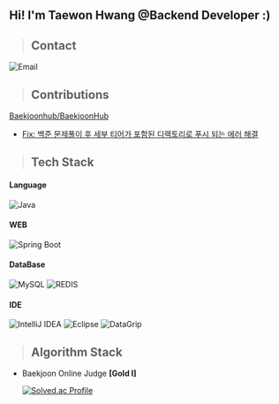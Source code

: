 ## Hi! I'm Taewon Hwang **@Backend Developer** :)

> ## **Contact**

![Email](https://img.shields.io/badge/htw1203@gmail.com-EA4335?style=for-the-badge&logo=Gmail&logoColor=FFFFFF)

> ## **Contributions**

[Baekjoonhub/BaekjoonHub](https://github.com/BaekjoonHub/BaekjoonHub)
 * [Fix: 백준 문제풀이 후 세부 티어가 포함된 디렉토리로 푸시 되는 에러 해결](https://github.com/BaekjoonHub/BaekjoonHub/pull/241)
   

> ## **Tech Stack**

<!-- https://shields.io/ -->

#### Language

![Java](https://img.shields.io/badge/java-%23000000.svg?style=for-the-badge&logo=openjdk&logoColor=white)

#### WEB

![Spring Boot](https://img.shields.io/badge/SpringBoot-%23000000.svg?style=for-the-badge&logo=springboot&logoColor=white)

#### DataBase

![MySQL](https://img.shields.io/badge/MySql-%23000000.svg?style=for-the-badge&logo=mysql&logoColor=white)
![REDIS](https://img.shields.io/badge/Redis-%23000000.svg?style=for-the-badge&logo=redis&logoColor=white)

#### IDE

![IntelliJ IDEA](https://img.shields.io/badge/IntelliJ-%23000000.svg?style=for-the-badge&logo=intellij-idea&logoColor=white)
![Eclipse](https://img.shields.io/badge/Eclipse-%23000000.svg?style=for-the-badge&logo=Eclipse&logoColor=white)
![DataGrip](https://img.shields.io/badge/DataGrip-%23000000.svg?style=for-the-badge&logo=datagrip&logoColor=white)

> ## **Algorithm Stack**

- Baekjoon Online Judge **[Gold I]**
  
  [![Solved.ac Profile](http://mazassumnida.wtf/api/v2/generate_badge?boj=htw1203)](https://solved.ac/htw1203)

<!-- > ## **Github Contribute** -->

  <!-- https://github.com/Ashutosh00710/github-readme-activity-graph -->

<!-- [![Taewon's github activity graph](https://github-readme-activity-graph.vercel.app/graph?username=thwang26&theme=high-contrast)](https://github.com/ashutosh00710/github-readme-activity-graph) -->

<!-- [![Top Langs](https://github-readme-stats.vercel.app/api/top-langs/?username=thwang26&langs_count=5&theme=dark)](https://github.com/thwang26/github-readme-stats) -->
